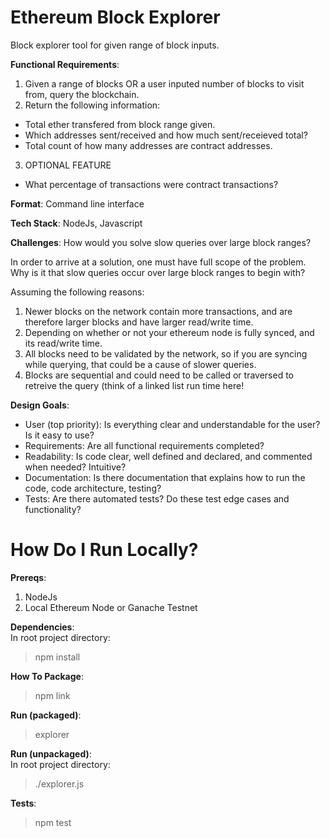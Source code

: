 # Ethereum Block Explorer
Block explorer tool for given range of block inputs.


<b>Functional Requirements</b>:
1. Given a range of blocks OR a user inputed number of blocks to visit from, query the blockchain.
2. Return the following information:
  - Total ether transfered from block range given.
  - Which addresses sent/received and how much sent/receieved total?
  - Total count of how many addresses are contract addresses.
3. OPTIONAL FEATURE
  - What percentage of transactions were contract transactions?


<b>Format</b>:
Command line interface


<b>Tech Stack</b>:
NodeJs, Javascript


<b>Challenges</b>: How would you solve slow queries over large block ranges?  

In order to arrive at a solution, one must have full scope of the problem. Why is it that slow queries occur over large block ranges to begin with? 

Assuming the following reasons:
1. Newer blocks on the network contain more transactions, and are therefore larger blocks and have larger read/write time.
2. Depending on whether or not your ethereum node is fully synced, and its read/write time.
3. All blocks need to be validated by the network, so if you are syncing while querying, that could be a cause of slower queries.
4. Blocks are sequential and could need to be called or traversed to retreive the query (think of a linked list run time here!



<b>Design Goals</b>:
- User (top priority): Is everything clear and understandable for the user? Is it easy to use?
- Requirements: Are all functional requirements completed?
- Readability: Is code clear, well defined and declared, and commented when needed? Intuitive? 
- Documentation: Is there documentation that explains how to run the code, code architecture, testing?
- Tests: Are there automated tests? Do these test edge cases and functionality?


# How Do I Run Locally?
<b>Prereqs</b>:  
1. NodeJs
2. Local Ethereum Node or Ganache Testnet 

<b>Dependencies</b>:   
In root project directory:  
> npm install 
 

<b>How To Package</b>:
> npm link


<b>Run (packaged)</b>:     
> explorer


<b>Run (unpackaged)</b>:  
In root project directory:     
> ./explorer.js 


<b>Tests</b>:
> npm test


